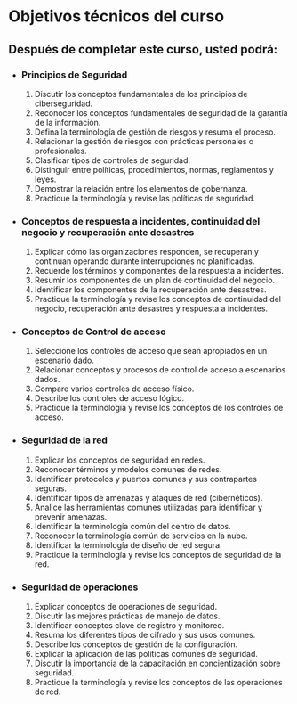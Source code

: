 # Objetivos técnicos del curso
## Después de completar este curso, usted podrá:

- ### Principios de Seguridad
    1. Discutir los conceptos fundamentales de los principios de ciberseguridad.
    2. Reconocer los conceptos fundamentales de seguridad de la garantía de la información.
    3. Defina la terminología de gestión de riesgos y resuma el proceso.
    4. Relacionar la gestión de riesgos con prácticas personales o profesionales.
    5. Clasificar tipos de controles de seguridad.
    6. Distinguir entre políticas, procedimientos, normas, reglamentos y leyes.
    7. Demostrar la relación entre los elementos de gobernanza.
    8. Practique la terminología y revise las políticas de seguridad.

- ### Conceptos de respuesta a incidentes, continuidad del negocio y recuperación ante desastres
    1. Explicar cómo las organizaciones responden, se recuperan y continúan operando durante interrupciones no planificadas.
    2. Recuerde los términos y componentes de la respuesta a incidentes.
    3. Resumir los componentes de un plan de continuidad del negocio.
    4. Identificar los componentes de la recuperación ante desastres.
    5. Practique la terminología y revise los conceptos de continuidad del negocio, recuperación ante desastres y respuesta a incidentes.
    
- ### Conceptos de Control de acceso
    1. Seleccione los controles de acceso que sean apropiados en un escenario dado.
    2. Relacionar conceptos y procesos de control de acceso a escenarios dados.
    3. Compare varios controles de acceso físico.
    4. Describe los controles de acceso lógico.
    5. Practique la terminología y revise los conceptos de los controles de acceso.
    
- ### Seguridad de la red
    1. Explicar los conceptos de seguridad en redes.
    2. Reconocer términos y modelos comunes de redes.
    3. Identificar protocolos y puertos comunes y sus contrapartes seguras.
    4. Identificar tipos de amenazas y ataques de red (cibernéticos).
    5. Analice las herramientas comunes utilizadas para identificar y prevenir amenazas.
    6. Identificar la terminología común del centro de datos.
    7. Reconocer la terminología común de servicios en la nube.
    8. Identificar la terminología de diseño de red segura.
    9. Practique la terminología y revise los conceptos de seguridad de la red.

- ### Seguridad de operaciones
    1. Explicar conceptos de operaciones de seguridad.
    2. Discutir las mejores prácticas de manejo de datos.
    3. Identificar conceptos clave de registro y monitoreo.
    4. Resuma los diferentes tipos de cifrado y sus usos comunes.
    5. Describe los conceptos de gestión de la configuración.
    6. Explicar la aplicación de las políticas comunes de seguridad.
    7. Discutir la importancia de la capacitación en concientización sobre seguridad.
    8. Practique la terminología y revise los conceptos de las operaciones de red.